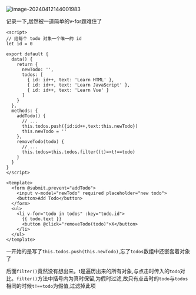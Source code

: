 ![image-20240412144001983](C:\Users\Lenovo\AppData\Roaming\Typora\typora-user-images\image-20240412144001983.png)

记录一下,居然被一道简单的v-for题难住了

```vue
<script>
// 给每个 todo 对象一个唯一的 id
let id = 0

export default {
  data() {
    return {
      newTodo: '',
      todos: [
        { id: id++, text: 'Learn HTML' },
        { id: id++, text: 'Learn JavaScript' },
        { id: id++, text: 'Learn Vue' }
      ]
    }
  },
  methods: {
    addTodo() {
      // ...
      this.todos.push({id:id++,text:this.newTodo})
      this.newTodo = ''
    },
    removeTodo(todo) {
      // ...
      this.todos=this.todos.filter((t)=>t!==todo)
    }
  }
}
</script>

<template>
  <form @submit.prevent="addTodo">
    <input v-model="newTodo" required placeholder="new todo">
    <button>Add Todo</button>
  </form>
  <ul>
    <li v-for="todo in todos" :key="todo.id">
      {{ todo.text }}
      <button @click="removeTodo(todo)">X</button>
    </li>
  </ul>
</template>
```

一开始的是写了`this.todos.push(this.newTodo)`,忘了`todos`数组中还嵌套着对象了

后面`filter()`竟然没有想出来。t是遍历出来的所有对象,与点击时传入的`todo`对比。`filter()`方法中括号内为真时保留,为假时过滤,故只有点击时的`todo`与`todos`相同的时候`t!==todo`为假值,过滤掉此项